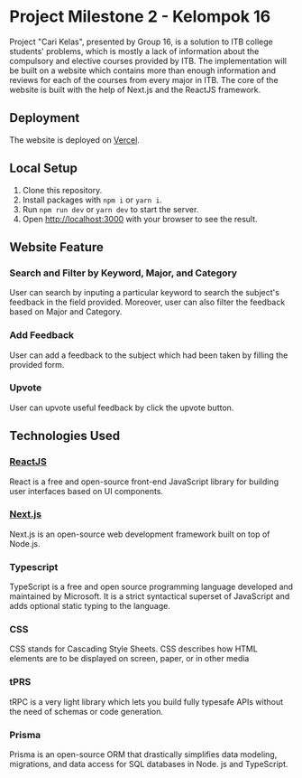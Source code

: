 # Project Milestone 2 - Kelompok 16

Project "Cari Kelas", presented by Group 16, is a solution to ITB college students' problems, which is mostly a lack of information about the compulsory and elective courses provided by ITB. The implementation will be built on a website which contains more than enough information and reviews for each of the courses from every major in ITB. The core of the website is built with the help of Next.js and the ReactJS framework.

## Deployment

The website is deployed on [Vercel](https://milestone02-k16-three.vercel.app/).

## Local Setup

1. Clone this repository.
2. Install packages with `npm i` or `yarn i`.
3. Run `npm run dev` or `yarn dev` to start the server.
4. Open [http://localhost:3000](http://localhost:3000) with your browser to see the result.

## Website Feature
### Search and Filter by Keyword, Major, and Category

User can search by inputing a particular keyword to search the subject's feedback in the field provided. Moreover, user can also filter the feedback based on Major and Category.

### Add Feedback

User can add a feedback to the subject which had been taken by filling the provided form.

### Upvote

User can upvote useful feedback by click the upvote button.

## Technologies Used

### [ReactJS](https://reactjs.org/)

React is a free and open-source front-end JavaScript library for building user interfaces based on UI components.

### [Next.js](https://nextjs.org/)

Next.js is an open-source web development framework built on top of Node.js.

### Typescript

TypeScript is a free and open source programming language developed and maintained by Microsoft. It is a strict syntactical superset of JavaScript and adds optional static typing to the language.

### CSS

CSS stands for Cascading Style Sheets. CSS describes how HTML elements are to be displayed on screen, paper, or in other media

### tPRS

tRPC is a very light library which lets you build fully typesafe APIs without the need of schemas or code generation.

### Prisma

Prisma is an open-source ORM that drastically simplifies data modeling, migrations, and data access for SQL databases in Node. js and TypeScript.